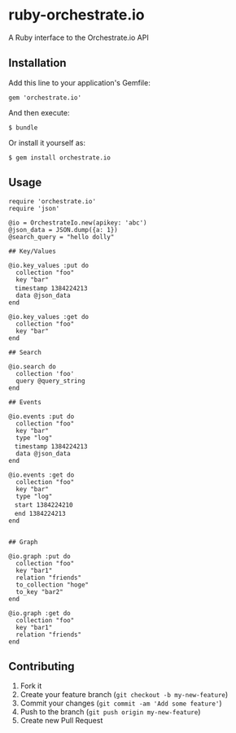 # ruby-orchestrate.io

A Ruby interface to the Orchestrate.io API

## Installation

Add this line to your application's Gemfile:

```
gem 'orchestrate.io'
```

And then execute:

```
$ bundle
```

Or install it yourself as:

```
$ gem install orchestrate.io
```

## Usage

```
require 'orchestrate.io'
require 'json'

@io = OrchestrateIo.new(apikey: 'abc')
@json_data = JSON.dump({a: 1})
@search_query = "hello dolly"

## Key/Values

@io.key_values :put do
  collection "foo"
  key "bar"
　timestamp 1384224213
  data @json_data
end

@io.key_values :get do
  collection "foo"
  key "bar"
end

## Search

@io.search do
  collection 'foo'
  query @query_string
end

## Events

@io.events :put do
  collection "foo"
  key "bar"
  type "log"
　timestamp 1384224213
  data @json_data
end

@io.events :get do
  collection "foo"
  key "bar"
  type "log"
　start 1384224210
　end 1384224213
end


## Graph

@io.graph :put do
  collection "foo"
  key "bar1"
  relation "friends"
  to_collection "hoge"
  to_key "bar2"
end

@io.graph :get do
  collection "foo"
  key "bar1"
  relation "friends"
end
```

## Contributing

1. Fork it
2. Create your feature branch (`git checkout -b my-new-feature`)
3. Commit your changes (`git commit -am 'Add some feature'`)
4. Push to the branch (`git push origin my-new-feature`)
5. Create new Pull Request
